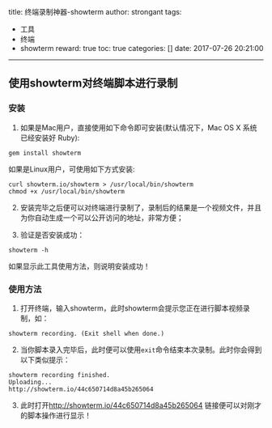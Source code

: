 title: 终端录制神器-showterm
author: strongant
tags:
  - 工具
  - 终端
  - showterm
reward: true
toc: true
categories: []
date: 2017-07-26 20:21:00
---
## 使用showterm对终端脚本进行录制

### 安装

1. 如果是Mac用户，直接使用如下命令即可安装(默认情况下，Mac OS X 系统已经安装好 Ruby):

```
gem install showterm 
```

如果是Linux用户，可使用如下方式安装:

```
curl showterm.io/showterm > /usr/local/bin/showterm
chmod +x /usr/local/bin/showterm
```

2. 安装完毕之后便可以对终端进行录制了，录制后的结果是一个视频文件，并且为你自动生成一个可以公开访问的地址，非常方便；

3. 验证是否安装成功：

```
showterm -h
```
如果显示此工具使用方法，则说明安装成功！

### 使用方法

1. 打开终端，输入showterm，此时showterm会提示您正在进行脚本视频录制，如：
```
showterm recording. (Exit shell when done.)
```

2. 当你脚本录入完毕后，此时便可以使用`exit`命令结束本次录制。此时你会得到以下类似提示：
```
showterm recording finished.
Uploading...
http://showterm.io/44c650714d8a45b265064
```

3. 此时打开<http://showterm.io/44c650714d8a45b265064> 链接便可以对刚才的脚本操作进行显示！

